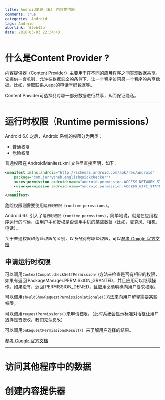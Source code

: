 ```yaml
---
title: Android笔记（五） 内容提供器
comments: true
categories: Android
tags: Android
abbrlink: f85eb43b
date: 2018-03-03 22:34:43
---
```


# 什么是Content Provider ?

内容提供器（Content Provider）主要用于在不同的应用程序之间实现数据共享。它提供一套机制，允许在数据安全的条件下，让一个程序访问另一个程序的共享数据。比如，读取联系人app的电话号码数据等。

Content Provider可选择只对哪一部分数据进行共享，从而保证隐私。

---

# 运行时权限（Runtime permissions）

Android 6.0 之后，Android 系统的权限分为两类：

* 普通权限
* 危险权限

普通权限在 AndroidManifest.xml 文件里直接声明，如下：

```xml
<manifest xmlns:android="http://schemas.android.com/apk/res/android"
    package="com.jerrysheh.englishquickchecker">
    <uses-permission android:name="android.permission.ACCESS_NETWORK_STATE"/>
    <uses-permission android:name="android.permission.ACCESS_WIFI_STATE"/>
    ...
</manifest>
```

危险权限则需要使用`运行时权限（runtime permssions）`。

Android 6.0 引入了`运行时权限（runtime permssions）`，简单地说，就是在应用程序运行的时候，由用户手动授权是否调用手机的某些数据（比如，麦克风、相机、电话）。

关于普通权限和危险权限的区别，以及分别有哪些权限，可以[参考 Google 官方文档](https://developer.android.com/guide/topics/security/permissions.html?hl=zh-cn#normal-dangerous)

## 申请运行时权限

可以调用`ContextCompat.checkSelfPermission()`方法来检查是否有相应的权限，如果有返回 PackageManager.PERMISSION_GRANTED，并且应用可以继续操作。如果没有，返回 PERMISSION_DENIED，且应用必须明确向用户要求权限。

可以调用`shouldShowRequestPermissionRationale()`方法来向用户解释需要某些权限。

可以调用`requestPermissions()`来申请权限。（此时系统会显示标准对话框让用户选择是否授权，我们无法更改）

可以调用`onRequestPermissionsResult() `来了解用户选择的结果。

[参考 Google 官方文档](https://developer.android.com/training/permissions/requesting.html?hl=zh-cn)

---

# 访问其他程序中的数据

# 创建内容提供器
